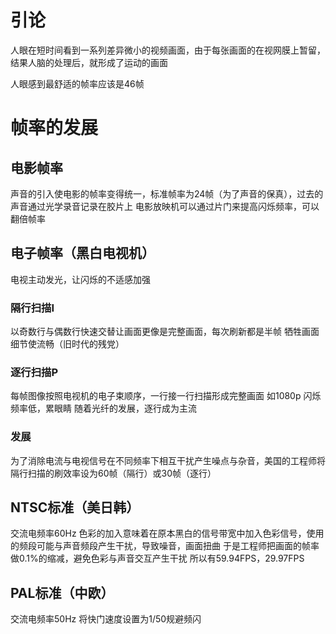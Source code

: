 # 引论
人眼在短时间看到一系列差异微小的视频画面，由于每张画面的在视网膜上暂留，结果人脑的处理后，就形成了运动的画面

人眼感到最舒适的帧率应该是46帧 

# 帧率的发展
## 电影帧率
声音的引入使电影的帧率变得统一，标准帧率为24帧（为了声音的保真），过去的声音通过光学录音记录在胶片上 
电影放映机可以通过片门来提高闪烁频率，可以翻倍帧率
## 电子帧率（黑白电视机） 
电视主动发光，让闪烁的不适感加强

### 隔行扫描I
以奇数行与偶数行快速交替让画面更像是完整画面，每次刷新都是半帧
 牺牲画面细节使流畅（旧时代的残党）

### 逐行扫描P
每帧图像按照电视机的电子束顺序，一行接一行扫描形成完整画面
如1080p
闪烁频率低，累眼睛 
随着光纤的发展，逐行成为主流

### 发展
 为了消除电流与电视信号在不同频率下相互干扰产生噪点与杂音，美国的工程师将隔行扫描的刷效率设为60帧（隔行）或30帧（逐行）

## NTSC标准（美日韩）
交流电频率60Hz
色彩的加入意味着在原本黑白的信号带宽中加入色彩信号，使用的频段可能与声音频段产生干扰，导致噪音，画面扭曲
于是工程师把画面的帧率做0.1%的缩减，避免色彩与声音交互产生干扰
所以有59.94FPS，29.97FPS
## PAL标准（中欧）
交流电频率50Hz
将快门速度设置为1/50规避频闪